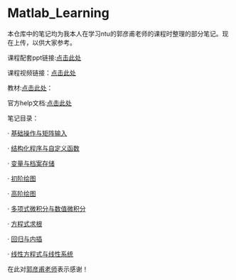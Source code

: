 # Matlab_Learning

本仓库中的笔记均为我本人在学习ntu的郭彦甫老师的课程时整理的部分笔记。现在上传，以供大家参考。

课程配套ppt链接:[点击此处](https://www.mlmvlab.bime.ntu.edu.tw/matlab-%E4%B9%8B%E5%B7%A5%E7%A8%8B%E6%87%89%E7%94%A8)

课程视频链接：[点击此处](https://youtu.be/KHFZLkm9qs0)

教材:[点击此处](https://github.com/pluckypioneer/Matlab_Learning/blob/a632cf48f82f6616fc3e23464839407788becdb5/MATLAB%20%E5%9F%BA%E7%A1%80%E5%8F%8A%E5%85%B6%E5%BA%94%E7%94%A8-.pdf)：

官方help文档:[点击此处](https://github.com/pluckypioneer/Matlab_Learning/blob/ba42c9a44017561747f628d6dbb8079dec93e72a/Matlab_help_document.pdf)

笔记目录：

· [基础操作与矩阵输入](https://github.com/pluckypioneer/Matlab_Learning/blob/4f9a1b6cb3549df86eabfca1fc89aa760b746074/%E5%9F%BA%E7%A1%80%E6%93%8D%E4%BD%9C%E5%8F%8A%E7%9F%A9%E9%98%B5%E8%BE%93%E5%85%A5.pdf)

· [结构化程序与自定义函数]()

· [变量与档案存储](https://github.com/pluckypioneer/Matlab_Learning/blob/d9b767cf8805f30c3da98350b55ea607c42f7e94/%E5%8F%98%E9%87%8F%E4%B8%8E%E6%A1%A3%E6%A1%88%E5%82%A8%E5%AD%98.pdf)

· [初阶绘图](https://github.com/pluckypioneer/Matlab_Learning/blob/b7b7fea73a8b52766c2d229deb89b34219ee73ac/%E5%88%9D%E9%98%B6%E7%BB%98%E5%9B%BE.pdf)

· [高阶绘图]()

· [多项式微积分与数值微积分]()

· [方程式求根]()

· [回归与内插](https://github.com/pluckypioneer/Matlab_Learning/blob/2c4683e79b22be632ba858f4c762d65e47505828/%E5%9B%9E%E5%BD%92%E4%B8%8E%E5%86%85%E6%8F%92.pdf)

· [线性方程式与线性系统]()

在此对[郭彦甫老师](https://youtube.com/@yanfukuo?si=eNjOaJ9VxSInWmxt)表示感谢！
